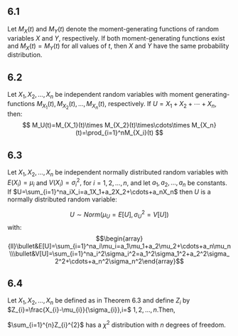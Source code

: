## 6.1
Let $M_X( t)$ and $M_Y( t)$ denote the moment-generating functions of random variables $X$ and $Y$, respectively. If both moment-generating functions exist and $M_X(t)=M_Y(t)$ for all values of $t$, then $X$ and $Y$ have the same probability distribution.
## 6.2
Let $X_1,X_2,\ldots,X_n$ be independent random variables with moment generating-
functions $M_{X_1}(t),M_{X_2}(t),\ldots,M_{X_n}(t)$, respectively. If $U=X_1+X_2+\cdots+X_{n}, \mathrm{then: }$
$$
M_U(t)=M_{X_1}(t)\times M_{X_2}(t)\times\cdots\times M_{X_n}(t)=\prod_{i=1}^nM_{X_i}(t)
$$
## 6.3
Let $X_1,X_2,\ldots,X_n$ be independent normally distributed random variables with $E( X_i) = \mu_i$ and $V( X_i) = \sigma_i^2,$ for $i= 1, 2, \ldots , n,$ and let $a_1, a_2, \ldots , a_n$ be constants. If $U=\sum_{i=1}^na_iX_i=a_1X_1+a_2X_2+\cdots+a_nX_n$ then $U$ is a normally distributed random variable:

$$
U\sim Norm(\mu_U=E[U],\sigma_U^2=V[U])
$$
with:
$$\begin{array}{ll}\bullet&E[U]=\sum_{i=1}^na_i\mu_i=a_1\mu_1+a_2\mu_2+\cdots+a_n\mu_n\\\bullet&V[U]=\sum_{i=1}^na_i^2\sigma_i^2=a_1^2\sigma_1^2+a_2^2\sigma_2^2+\cdots+a_n^2\sigma_n^2\end{array}$$
## 6.4
Let $X_{1}, X_{2}, \ldots , X_{n}$ be defined as in Theorem 6.3 and define $Z_{i}$ by $Z_{i}=\frac{X_{i}-\mu_{i}}{\sigma_{i}},i=$ $1, 2, \ldots , n.$Then,

$\sum_{i=1}^{n}Z_{i}^{2}$ has a $\chi^{2}$ distribution with $n$ degrees of freedom.
